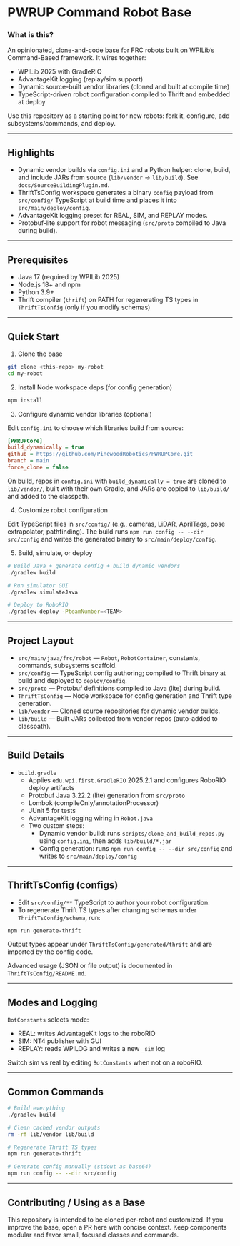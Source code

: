 # PWRUP Command Robot Base

### What is this?

An opinionated, clone-and-code base for FRC robots built on WPILib’s Command-Based framework. It wires together:

- WPILib 2025 with GradleRIO
- AdvantageKit logging (replay/sim support)
- Dynamic source-built vendor libraries (cloned and built at compile time)
- TypeScript-driven robot configuration compiled to Thrift and embedded at deploy

Use this repository as a starting point for new robots: fork it, configure, add subsystems/commands, and deploy.

---

## Highlights

- Dynamic vendor builds via `config.ini` and a Python helper: clone, build, and include JARs from source (`lib/vendor` → `lib/build`). See `docs/SourceBuildingPlugin.md`.
- ThriftTsConfig workspace generates a binary `config` payload from `src/config/` TypeScript at build time and places it into `src/main/deploy/config`.
- AdvantageKit logging preset for REAL, SIM, and REPLAY modes.
- Protobuf-lite support for robot messaging (`src/proto` compiled to Java during build).

---

## Prerequisites

- Java 17 (required by WPILib 2025)
- Node.js 18+ and npm
- Python 3.9+
- Thrift compiler (`thrift`) on PATH for regenerating TS types in `ThriftTsConfig` (only if you modify schemas)

---

## Quick Start

1. Clone the base

```bash
git clone <this-repo> my-robot
cd my-robot
```

2. Install Node workspace deps (for config generation)

```bash
npm install
```

3. Configure dynamic vendor libraries (optional)

Edit `config.ini` to choose which libraries build from source:

```ini
[PWRUPCore]
build_dynamically = true
github = https://github.com/PinewoodRobotics/PWRUPCore.git
branch = main
force_clone = false
```

On build, repos in `config.ini` with `build_dynamically = true` are cloned to `lib/vendor/`, built with their own Gradle, and JARs are copied to `lib/build/` and added to the classpath.

4. Customize robot configuration

Edit TypeScript files in `src/config/` (e.g., cameras, LiDAR, AprilTags, pose extrapolator, pathfinding). The build runs `npm run config -- --dir src/config` and writes the generated binary to `src/main/deploy/config`.

5. Build, simulate, or deploy

```bash
# Build Java + generate config + build dynamic vendors
./gradlew build

# Run simulator GUI
./gradlew simulateJava

# Deploy to RoboRIO
./gradlew deploy -PteamNumber=<TEAM>
```

---

## Project Layout

- `src/main/java/frc/robot` — `Robot`, `RobotContainer`, constants, commands, subsystems scaffold.
- `src/config` — TypeScript config authoring; compiled to Thrift binary at build and deployed to `deploy/config`.
- `src/proto` — Protobuf definitions compiled to Java (lite) during build.
- `ThriftTsConfig` — Node workspace for config generation and Thrift type generation.
- `lib/vendor` — Cloned source repositories for dynamic vendor builds.
- `lib/build` — Built JARs collected from vendor repos (auto-added to classpath).

---

## Build Details

- `build.gradle`
  - Applies `edu.wpi.first.GradleRIO` 2025.2.1 and configures RoboRIO deploy artifacts
  - Protobuf Java 3.22.2 (lite) generation from `src/proto`
  - Lombok (compileOnly/annotationProcessor)
  - JUnit 5 for tests
  - AdvantageKit logging wiring in `Robot.java`
  - Two custom steps:
    - Dynamic vendor build: runs `scripts/clone_and_build_repos.py` using `config.ini`, then adds `lib/build/*.jar`
    - Config generation: runs `npm run config -- --dir src/config` and writes to `src/main/deploy/config`

---

## ThriftTsConfig (configs)

- Edit `src/config/**` TypeScript to author your robot configuration.
- To regenerate Thrift TS types after changing schemas under `ThriftTsConfig/schema`, run:

```bash
npm run generate-thrift
```

Output types appear under `ThriftTsConfig/generated/thrift` and are imported by the config code.

Advanced usage (JSON or file output) is documented in `ThriftTsConfig/README.md`.

---

## Modes and Logging

`BotConstants` selects mode:

- REAL: writes AdvantageKit logs to the roboRIO
- SIM: NT4 publisher with GUI
- REPLAY: reads WPILOG and writes a new `_sim` log

Switch sim vs real by editing `BotConstants` when not on a roboRIO.

---

## Common Commands

```bash
# Build everything
./gradlew build

# Clean cached vendor outputs
rm -rf lib/vendor lib/build

# Regenerate Thrift TS types
npm run generate-thrift

# Generate config manually (stdout as base64)
npm run config -- --dir src/config
```

---

## Contributing / Using as a Base

This repository is intended to be cloned per-robot and customized. If you improve the base, open a PR here with concise context. Keep components modular and favor small, focused classes and commands.
